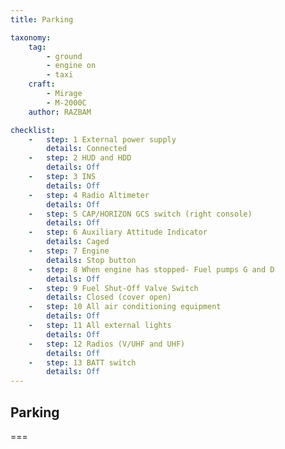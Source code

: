 ```yaml
---
title: Parking

taxonomy:
    tag:
        - ground
        - engine on
        - taxi
    craft:
        - Mirage
        - M-2000C
    author: RAZBAM

checklist:
    -   step: 1 External power supply 
        details: Connected 
    -   step: 2 HUD and HDD 
        details: Off 
    -   step: 3 INS 
        details: Off 
    -   step: 4 Radio Altimeter 
        details: Off 
    -   step: 5 CAP/HORIZON GCS switch (right console) 
        details: Off 
    -   step: 6 Auxiliary Attitude Indicator 
        details: Caged 
    -   step: 7 Engine 
        details: Stop button 
    -   step: 8 When engine has stopped- Fuel pumps G and D 
        details: Off 
    -   step: 9 Fuel Shut-Off Valve Switch 
        details: Closed (cover open) 
    -   step: 10 All air conditioning equipment 
        details: Off 
    -   step: 11 All external lights 
        details: Off 
    -   step: 12 Radios (V/UHF and UHF) 
        details: Off 
    -   step: 13 BATT switch 
        details: Off
---
```


## Parking

===


